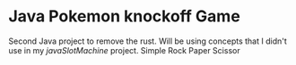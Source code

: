 # Java Pokemon knockoff Game
Second Java project to remove the rust. Will be using concepts that I didn't use in my *javaSlotMachine* project.
Simple Rock Paper Scissor